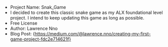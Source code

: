 * Project Name: Snak_Game
* I decided to create this classic snake game as my ALX foundational level project. I intend to keep updating this game as long as possible.
* Free License
* Author: Lawrence Nno
* Blog Post: {https://medium.com/@lawrence.nno/creating-my-first-game-project-fdc2e714621f}
